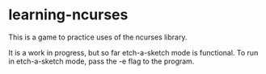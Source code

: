 # learning-ncurses

This is a game to practice uses of the ncurses library. 

It is a work in progress, but so far etch-a-sketch mode is functional. To run in etch-a-sketch mode, pass the -e flag to the program.
